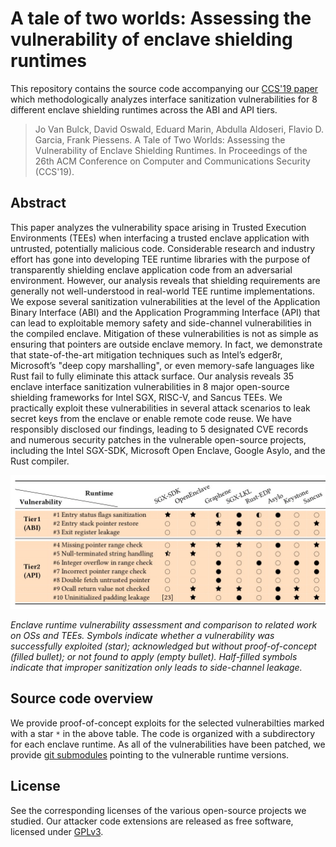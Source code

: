 # A tale of two worlds: Assessing the vulnerability of enclave shielding runtimes

This repository contains the source code accompanying our [CCS'19
paper](https://people.cs.kuleuven.be/~jo.vanbulck/ccs19-tale.pdf) which
methodologically analyzes interface sanitization vulnerabilities for 8
different enclave shielding runtimes across the ABI and API tiers.

> Jo Van Bulck, David Oswald, Eduard Marin, Abdulla Aldoseri, Flavio D. Garcia,
> Frank Piessens. A Tale of Two Worlds: Assessing the Vulnerability of Enclave
> Shielding Runtimes. In Proceedings of the 26th ACM Conference on Computer and
> Communications Security (CCS'19).

## Abstract

This paper analyzes the vulnerability space arising in Trusted Execution
Environments (TEEs) when interfacing a trusted enclave application with
untrusted, potentially malicious code. Considerable research and industry
effort has gone into developing TEE runtime libraries with the purpose of
transparently shielding enclave application code from an adversarial
environment. However, our analysis reveals that shielding requirements are
generally not well-understood in real-world TEE runtime implementations. We
expose several sanitization vulnerabilities at the level of the Application
Binary Interface (ABI) and the Application Programming Interface (API) that can
lead to exploitable memory safety and side-channel vulnerabilities in the
compiled enclave. Mitigation of these vulnerabilities is not as simple as
ensuring that pointers are outside enclave memory. In fact, we demonstrate that
state-of-the-art mitigation techniques such as Intel’s edger8r, Microsoft’s
"deep copy marshalling", or even memory-safe languages like Rust fail to fully
eliminate this attack surface. Our analysis reveals 35 enclave interface
sanitization vulnerabilities in 8 major open-source shielding frameworks for
Intel SGX, RISC-V, and Sancus TEEs. We practically exploit these
vulnerabilities in several attack scenarios to leak secret keys from the
enclave or enable remote code reuse. We have responsibly disclosed our
findings, leading to 5 designated CVE records and numerous security patches in
the vulnerable open-source projects, including the Intel SGX-SDK, Microsoft
Open Enclave, Google Asylo, and the Rust compiler.

![thumbnail](thumbnail.jpg)

_Enclave runtime vulnerability assessment and comparison to related work on OSs
and TEEs. Symbols indicate whether a vulnerability was successfully exploited
(star); acknowledged but without proof-of-concept (filled bullet); or not found
to apply (empty bullet).  Half-filled symbols indicate that improper
sanitization only leads to side-channel leakage._

## Source code overview

We provide proof-of-concept exploits for the selected vulnerabilties marked with a star `*` in the above table. The code is organized with a subdirectory for each enclave runtime. As all of the vulnerabilities have been patched, we provide [git submodules](https://git-scm.com/book/en/v2/Git-Tools-Submodules) pointing to the vulnerable runtime versions.

## License

See the corresponding licenses of the various open-source projects we studied.
Our attacker code extensions are released as free software, licensed under
[GPLv3](https://www.gnu.org/licenses/gpl-3.0).
